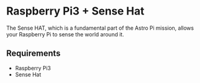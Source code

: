 # Raspberry Pi3 + Sense Hat

The Sense HAT, which is a fundamental part of the Astro Pi mission, allows your Raspberry Pi to sense the world around it.

## Requirements

- Raspberry Pi3
- Sense Hat


